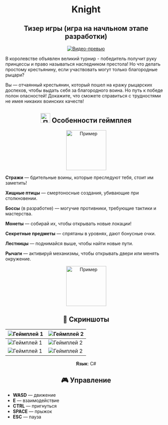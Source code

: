 <div align="center">
 
# Knight
## Тизер игры (игра на начльном этапе разработки)

[![Видео-превью](./Promo/Promo/Knight_youtube.jpg)](https://www.youtube.com/watch?v=wXiDYSwg4Ow&ab_channel=CoronaART)

</div>

В королевстве объявлен великий турнир - победитель получит руку принцессы и право называться наследником престола! Но что делать простому крестьянину, если участвовать могут только благородные рыцари?

Вы — отчаянный крестьянин, который пошел на кражу рыцарских доспехов, чтобы выдать себя за благородного воина. Но путь к победе полон опасностей! Докажите, что сможете справиться с трудностями не имея никаких воинских качеств!
 
<div align="center">

## <img src="https://github.com/Grizly401/GameJam/raw/main/Screenshots/free-icon-game-2506535.png" alt="Пример" style="width:30px; height:auto;" /> Особенности геймплея 

<img src="./Promo/Bird/Гиф.gif" alt="Пример" style="width:125px; height:auto;" />

</div>

**Стражи** — бдительные воины, которые преследуют тебя, стоит им заметить!

**Хищные птицы** — смертоносные создания, убивающие при столкновении.

**Боссы** (в разработке) — могучие противники, требующие тактики и мастерства.

**Монеты** — собирай их, чтобы открывать новые локации!

**Секретные предметы** — спрятаны в уровнях, дают бонусные очки.

**Лестницы** — поднимайся выше, чтобы найти новые пути.

**Рычаги** — активируй механизмы, чтобы открывать двери или менять окружение.
  
<div align="center">

<img src="./Promo/Armature_animtion0_7.gif.mp4f" alt="Пример" style="width:125px; height:auto;" />


## 📸 Скриншоты  

</div>

| ![Геймплей 1](./Promo/Promo/) | ![Геймплей 2](./Promo/Promo) |  
|--------------------------------------|--------------------------------------| 
| ![Геймплей 1](./Promo/Promo) | ![Геймплей 2](./Promo/Promo) | 
| ![Геймплей 1](./Promo/Promo) | ![Геймплей 2](./Promo/Promo) | 
 
<div align="center">
 
**Язык**: C#


## 🎮 Управление  

</div>

- **WASD** — движение  
- **Е** — взаимодействие
- **CTRL** — пригнуться
- **SPACE** — прыжок
- **ESC** — пауза


